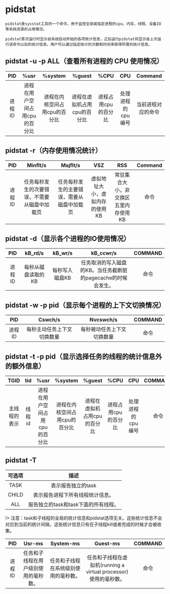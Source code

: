 # pidstat

	pidstat是sysstat工具的一个命令，用于监控全部或指定进程的cpu、内存、线程、设备IO等系统资源的占用情况。
	
	pidstat首次运行时显示自系统启动开始的各项统计信息，之后运行pidstat将显示自上次运行该命令以后的统计信息。用户可以通过指定统计的次数和时间来获得所需的统计信息。
	
## pidstat -u -p ALL（查看所有进程的 CPU 使用情况）


| PID   |      %usr      |  %system |%guest| %CPU  | CPU  |Command|
|:----------:|:-------------:|:------:|:-----:|:------:|:-----:|:-----:|
|进程ID|进程在用户空间占用cpu的百分比|进程在内核空间占用cpu的百分比|进程在虚拟机占用cpu的百分比|进程占用cpu的百分比|处理进程的cpu编号|当前进程对应的命令|

## pidstat -r（内存使用情况统计）

| PID   |      Minflt/s      |  Majflt/s |VSZ| RSS  | Command|
|:----------:|:-------------:|:------:|:-----:|:------:|:-----:|
|进程ID|任务每秒发生的次要错误，不需要从磁盘中加载页|任务每秒发生的主要错误，需要从磁盘中加载页|虚拟地址大小，虚拟内存的使用KB|常驻集合大小，非交换区五里内存使用KB|命令|

## pidstat -d（显示各个进程的IO使用情况）

| PID   |    kB_rd/s    |  kB_wr/s |kB_ccwr/s| COMMAND |
|:----------:|:-------------:|:------:|:-----:|:------:|
|进程ID|每秒从磁盘读取的KB|每秒写入磁盘KB|任务取消的写入磁盘的KB。当任务截断脏的pagecache的时候会发生。|命令|

## pidstat -w -p pid（显示每个进程的上下文切换情况）

| PID   |    Cswch/s    | Nvcswch/s| COMMAND |
|:----------:|:-------------:|:------:|:------:|
|进程ID|每秒主动任务上下文切换数量|每秒被动任务上下文切换数量|命令|

## pidstat -t -p pid（显示选择任务的线程的统计信息外的额外信息）

| TGID   |    tid    | %usr|%system|%guest|%CPU| CPU| COMMAND |
|:----------:|:-------------:|:------:|:------:|:------:|:------:|:------:|:------:|
|主线程的表示|线程id|进程在用户空间占用cpu的百分比|进程在内核空间占用cpu的百分比|进程在虚拟机占用cpu的百分比|进程占用cpu的百分比|处理进程的cpu编号|命令|

## pidstat -T

|可选项|描述|
|:--:|:--:|
|TASK|表示报告独立的task|
| CHILD |表示报告进程下所有线程统计信息。|
| ALL |报告独立的task和task下面的所有线程。|

!> 注意：task和子线程的全局的统计信息和pidstat选项无关。这些统计信息不会对应到当前的统计间隔，这些统计信息只有在子线程kill或者完成的时候才会被收集。

| PID   |   Usr-ms    | System-ms| Guest-ms|COMMAND |
|:----------:|:-------------:|:------:|:------:|:------:|
|进程ID|任务和子线程在用户级别使用的毫秒数。|任务和子线程在系统级别使用的毫秒数。|任务和子线程在虚拟机(running a virtual processor)使用的毫秒数。|命令|